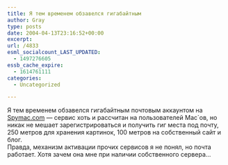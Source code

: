 ```yaml
---
title: Я тем временем обзавелся гигабайтным
author: Gray
type: posts
date: 2004-04-13T23:16:52+00:00
excerpt:
url: /4833
esml_socialcount_LAST_UPDATED:
  - 1497276605
essb_cache_expire:
  - 1614761111
categories:
  - Uncategorized

---
```








Я тем временем обзавелся гигабайтным почтовым аккаунтом на <a href="http://spymac.com/" target="_blank">Spymac.com</a> &#8212; сервис хоть и рассчитан на пользователей Mac\`ов, но никак не мешает зарегистрироваться и получить гиг места под почту, 250 метров для хранения картинок, 100 метров на собственный сайт и блог.  
Правда, механизм активации прочих сервисов я не понял, но почта работает. Хотя зачем она мне при наличии собственного сервера&#8230;